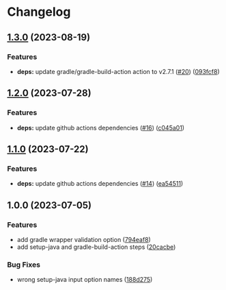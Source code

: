 # Changelog

## [1.3.0](https://github.com/TozyF/setup-gradle-action/compare/v1.2.0...v1.3.0) (2023-08-19)


### Features

* **deps:** update gradle/gradle-build-action action to v2.7.1 ([#20](https://github.com/TozyF/setup-gradle-action/issues/20)) ([093fcf8](https://github.com/TozyF/setup-gradle-action/commit/093fcf8e6a94dde03990ecfba841444e299343a0))

## [1.2.0](https://github.com/TozyF/setup-gradle-action/compare/v1.1.0...v1.2.0) (2023-07-28)


### Features

* **deps:** update github actions dependencies ([#16](https://github.com/TozyF/setup-gradle-action/issues/16)) ([c045a01](https://github.com/TozyF/setup-gradle-action/commit/c045a01c911ae5982db05e4854aa2afe8425337e))

## [1.1.0](https://github.com/TozyF/setup-gradle-action/compare/v1.0.0...v1.1.0) (2023-07-22)


### Features

* **deps:** update github actions dependencies ([#14](https://github.com/TozyF/setup-gradle-action/issues/14)) ([ea54511](https://github.com/TozyF/setup-gradle-action/commit/ea545115f65cce95c8566867aa4e53f7d2526320))

## 1.0.0 (2023-07-05)


### Features

* add gradle wrapper validation option ([794eaf8](https://github.com/TozyF/setup-gradle-action/commit/794eaf8088a602ab0a466b23a5b6bfc7021d1ea2))
* add setup-java and gradle-build-action steps ([20cacbe](https://github.com/TozyF/setup-gradle-action/commit/20cacbef94aa3b8c7efa2442a9e09337aabd7ece))


### Bug Fixes

* wrong setup-java input option names ([188d275](https://github.com/TozyF/setup-gradle-action/commit/188d275cf8f1c7202ce909ad7d9288b1aa359638))
